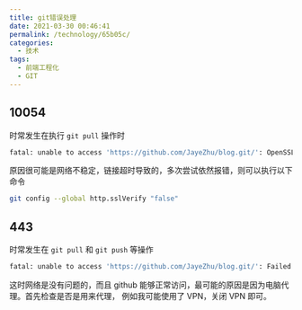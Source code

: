 ```yaml
---
title: git错误处理
date: 2021-03-30 00:46:41
permalink: /technology/65b05c/
categories:
  - 技术
tags:
  - 前端工程化
  - GIT
---
```

## 10054
时常发生在执行 `git pull` 操作时
```sh
fatal: unable to access 'https://github.com/JayeZhu/blog.git/': OpenSSL SSL_read: Connection was reset, errno 10054
```
原因很可能是网络不稳定，链接超时导致的，多次尝试依然报错，则可以执行以下命令
```sh
git config --global http.sslVerify "false"
```

## 443
时常发生在 `git pull` 和 `git push` 等操作
```sh
fatal: unable to access 'https://github.com/JayeZhu/blog.git/': Failed to connect to github.com port 443: Timed out
```
这时网络是没有问题的，而且 github 能够正常访问，最可能的原因是因为电脑代理。首先检查是否是用来代理，
例如我可能使用了 VPN，关闭 VPN 即可。